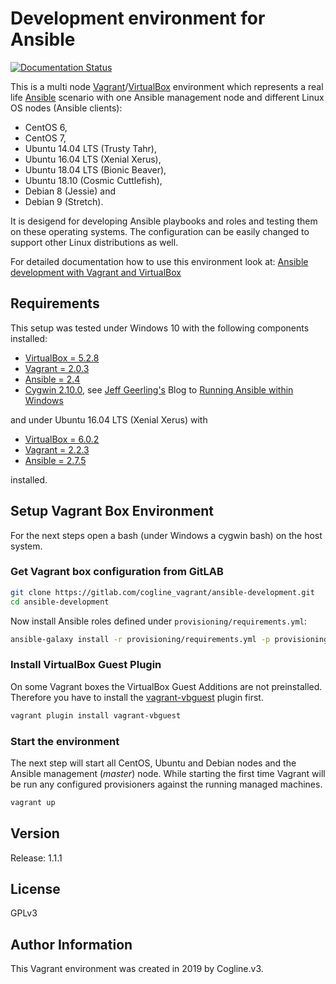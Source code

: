 # Development environment for Ansible

[![Documentation Status](https://readthedocs.org/projects/ansible-development/badge/?version=latest)](http://ansible-development.readthedocs.io/en/latest/?badge=latest)

This is a multi node [Vagrant](https://www.vagrantup.com/ "Vagrant")/[VirtualBox](https://www.virtualbox.org/ "VirtualBox")
environment which represents a real life [Ansible](http://docs.ansible.com/ansible/ "Ansible")
scenario with one Ansible management node and different Linux OS nodes (Ansible
clients):

* CentOS 6, 
* CentOS 7, 
* Ubuntu 14.04 LTS (Trusty Tahr),
* Ubuntu 16.04 LTS (Xenial Xerus),
* Ubuntu 18.04 LTS (Bionic Beaver),
* Ubuntu 18.10 (Cosmic Cuttlefish),
* Debian 8 (Jessie) and
* Debian 9 (Stretch).

It is desigend for developing Ansible playbooks and roles and testing them on
these operating systems. The configuration can be easily changed to support
other Linux distributions as well.

For detailed documentation how to use this environment look at:
[Ansible development with Vagrant and VirtualBox](http://ansible-development.readthedocs.io/en/latest/ "Ansible Development Environment") 

## Requirements

This setup was tested under Windows 10 with the following components installed:

* [VirtualBox = 5.2.8](https://www.virtualbox.org/)
* [Vagrant = 2.0.3](https://www.vagrantup.com/)
* [Ansible = 2.4](http://docs.ansible.com/ansible/)
* [Cygwin 2.10.0](https://www.cygwin.com/), see [Jeff Geerling's](https://www.jeffgeerling.com/) Blog to [Running Ansible within Windows](http://www.jeffgeerling.com/blog/running-ansible-within-windows)

and under Ubuntu 16.04 LTS (Xenial Xerus) with

* [VirtualBox = 6.0.2](https://www.virtualbox.org/)
* [Vagrant = 2.2.3](https://www.vagrantup.com/)
* [Ansible = 2.7.5](http://docs.ansible.com/ansible/)

installed.


## Setup Vagrant Box Environment

For the next steps open a bash (under Windows a cygwin bash) on the host system.

### Get Vagrant box configuration from GitLAB

```bash
git clone https://gitlab.com/cogline_vagrant/ansible-development.git
cd ansible-development
```

Now install Ansible roles defined under `provisioning/requirements.yml`:

```bash
ansible-galaxy install -r provisioning/requirements.yml -p provisioning/roles
```

### Install VirtualBox Guest Plugin

On some Vagrant boxes the VirtualBox Guest Additions are not preinstalled. Therefore you have to install the [vagrant-vbguest](https://github.com/dotless-de/vagrant-vbguest) plugin first.
```bash
vagrant plugin install vagrant-vbguest
```

### Start the environment

The next step will start all CentOS, Ubuntu and Debian nodes and the Ansible management (*master*) node. While starting the first time Vagrant will be run any configured provisioners against the running managed machines.

```bash
vagrant up
```

## Version

Release: 1.1.1

## License

GPLv3

## Author Information

This Vagrant environment was created in 2019 by Cogline.v3.
